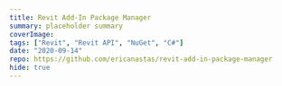 ```yaml
---
title: Revit Add-In Package Manager
summary: placeholder summary
coverImage:
tags: ["Revit", "Revit API", "NuGet", "C#"]
date: "2020-09-14"
repo: https://github.com/ericanastas/revit-add-in-package-manager
hide: true
---
```

